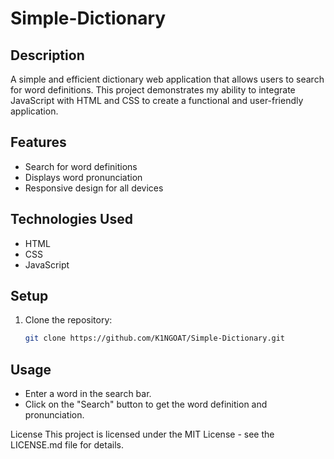 # Simple-Dictionary
## Description
A simple and efficient dictionary web application that allows users to search for word definitions. This project demonstrates my ability to integrate JavaScript with HTML and CSS to create a functional and user-friendly application.

## Features
- Search for word definitions
- Displays word pronunciation
- Responsive design for all devices

## Technologies Used
- HTML
- CSS
- JavaScript

## Setup
1. Clone the repository:
   ```bash
   git clone https://github.com/K1NGOAT/Simple-Dictionary.git
## Usage
- Enter a word in the search bar.
- Click on the "Search" button to get the word definition and pronunciation.

License
This project is licensed under the MIT License - see the LICENSE.md file for details.
